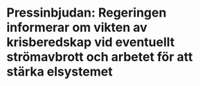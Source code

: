 # Pressinbjudan: Regeringen informerar om vikten av krisberedskap vid eventuellt strömavbrott och arbetet för att stärka elsystemet


